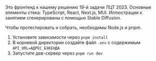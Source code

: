 Это фронтенд к нашему решению 19-й задачи ЛЦТ 2023. Основные элементы стека: TypeScript, React, Next.js, MUI. Иллюстрации к занятием сгенерированы с помощью Stable Diffusion.

Чтобы протестировать и собрать, необходимы Node.js и pnpm.

1. Установите зависимости через `pnpm install`
2. В корневой директории создайте файл `.env` с содержимым `API_URL=АДРЕС_БЭКЕНДА`
3. Запустите дев-сервер через `pnpm run dev`
